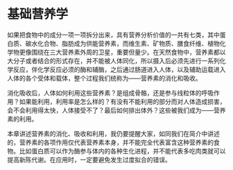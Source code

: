 # 基础营养学

如果把食物中的成分一项一项拆分出来，具有营养分析价值的一共有七类，其中蛋白质、碳水化合物、脂肪成为供能营养素，而维生素、矿物质、膳食纤维、植物化学物更像围绕在三大营养素外周的卫星，重要但量少。在天然食物中，营养素都以大分子或者结合的形式存在，并不能被人体同化，所以摄入后必须先进行一系列化学反应，伴化学反应必须的酶和辅酶，之后通过肠道进入人体，以及辅助运载进入人体的各个受体和载体，整个过程我们统称为——营养素的消化和吸收。

消化吸收后，人体如何利用这些营养素？是组成骨骼，还是参与线粒体的呼吸作用？如果能利用，利用率是怎么样的？有没有不能利用的部分而对人体造成损害，会不会利用得太快，人体接受不了？最后如何排出体外？这些被我们成为——营养素的利用。

本章讲述营养素的消化、吸收和利用，我仍要提醒大家，如同我们在简介中讲述的，营养素的各项作用仅代表营养素本身，并不能完全代表富含这种营养素的食物。比如蛋白质可以作为酶参与体内的各种生化进程，并不能代表多吃肉类就可以提高新陈代谢。在应用时，一定要避免发生过度拟合的错误。
